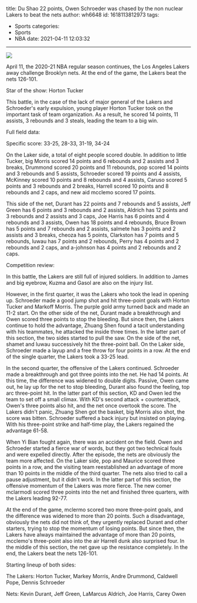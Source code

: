 title: Du Shao 22 points, Owen Schroeder was chased by the non nuclear Lakers to beat the nets
author: wh6648
id: 1618113812973
tags: 
- Sports
categories: 
- Sports
- NBA
date: 2021-04-11 12:03:32
---
![](https://p5.itc.cn/images01/20210411/638cc62609594bdc93085b3df2ab8d54.jpeg)


April 11, the 2020-21 NBA regular season continues, the Los Angeles Lakers away challenge Brooklyn nets. At the end of the game, the Lakers beat the nets 126-101.

Star of the show: Horton Tucker

This battle, in the case of the lack of major general of the Lakers and Schroeder's early expulsion, young player Horton Tucker took on the important task of team organization. As a result, he scored 14 points, 11 assists, 3 rebounds and 3 steals, leading the team to a big win.

Full field data:

Specific score: 33-25, 28-33, 31-19, 34-24

On the Laker side, a total of eight people scored double. In addition to little Tucker, big Morris scored 14 points and 6 rebounds and 2 assists and 3 breaks, Drummond scored 20 points and 11 rebounds, pop scored 14 points and 3 rebounds and 5 assists, Schroeder scored 19 points and 4 assists, McKinney scored 10 points and 8 rebounds and 4 assists, Caruso scored 5 points and 3 rebounds and 2 breaks, Harrell scored 10 points and 8 rebounds and 2 caps, and new aid mcclemo scored 17 points.

This side of the net, Durant has 22 points and 7 rebounds and 5 assists, Jeff Green has 6 points and 3 rebounds and 2 assists, Aldrich has 12 points and 3 rebounds and 2 assists and 3 caps, Joe Harris has 6 points and 4 rebounds and 3 assists, Owen has 18 points and 4 rebounds, Bruce Brown has 5 points and 7 rebounds and 2 assists, salmete has 3 points and 2 assists and 3 breaks, cheoza has 5 points, Clarkston has 7 points and 5 rebounds, luwau has 7 points and 2 rebounds, Perry has 4 points and 2 rebounds and 2 caps, and a-johnson has 4 points and 2 rebounds and 2 caps.

Competition review:

In this battle, the Lakers are still full of injured soldiers. In addition to James and big eyebrow, Kuzma and Gasol are also on the injury list.

However, in the first quarter, it was the Lakers who took the lead in opening up. Schroeder made a good jump shot and hit three-point goals with Horton Tucker and Markoff Morris. The purple gold army turned back and made an 11-2 start. On the other side of the net, Durant made a breakthrough and Owen scored three points to stop the bleeding. But since then, the Lakers continue to hold the advantage, Zhuang Shen found a tacit understanding with his teammates, he attacked the inside three times. In the latter part of this section, the two sides started to pull the saw. On the side of the net, shamet and luwau successively hit the three-point ball. On the Laker side, Schroeder made a layup and a free throw for four points in a row. At the end of the single quarter, the Lakers took a 33-25 lead.

In the second quarter, the offensive of the Lakers continued. Schroeder made a breakthrough and got three points into the net. He had 14 points. At this time, the difference was widened to double digits. Passive, Owen came out, he lay up for the net to stop bleeding, Durant also found the feeling, top arc three-point hit. In the latter part of this section, KD and Owen led the team to set off a small climax. With KD's second attack + counterattack, Owen's three points also hit, and the net once overtook the score. The Lakers didn't panic, Zhuang Shen got the basket, big Morris also shot, the score was bitten. Schroeder suffered a back injury but insisted on playing. With his three-point strike and half-time play, the Lakers regained the advantage 61-58.

When Yi Bian fought again, there was an accident on the field. Owen and Schroeder started a fierce war of words, but they got two technical fouls and were expelled directly. After the episode, the nets are obviously the team more affected. On the Laker side, pop and Maurice scored three points in a row, and the visiting team reestablished an advantage of more than 10 points in the middle of the third quarter. The nets also tried to call a pause adjustment, but it didn't work. In the latter part of this section, the offensive momentum of the Lakers was more fierce. The new comer mclarmodi scored three points into the net and finished three quarters, with the Lakers leading 92-77.

At the end of the game, mclermo scored two more three-point goals, and the difference was widened to more than 20 points. Such a disadvantage, obviously the nets did not think of, they urgently replaced Durant and other starters, trying to stop the momentum of losing points. But since then, the Lakers have always maintained the advantage of more than 20 points, mcclemo's three-point also into the air Harrell dunk also surprised four. In the middle of this section, the net gave up the resistance completely. In the end, the Lakers beat the nets 126-101.

Starting lineup of both sides:

The Lakers: Horton Tucker, Markey Morris, Andre Drummond, Caldwell Pope, Dennis Schroeder

Nets: Kevin Durant, Jeff Green, LaMarcus Aldrich, Joe Harris, Carey Owen

